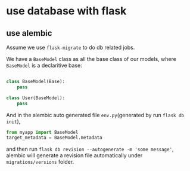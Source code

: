 # use database with flask

## use alembic

Assume we use `flask-migrate` to do db related jobs.

We have a `BaseModel` class as all the base class of our models, where `BaseModel` is a declaritive base:

```python

class BaseModel(Base):
    pass

class User(BaseModel):
    pass
```

And in the alembic auto generated file `env.py`(generated by run `flask db init`),

```python
from myapp import BaseModel
target_metadata = BaseModel.metadata
```

and then run `flask db revision --autogenerate -m 'some message'`, alembic will generate a revision file automatically under `migrations/versions` folder.
